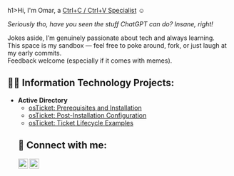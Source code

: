 h1>Hi, I'm Omar, a <a href="https://www.linkedin.com/in/omar-kassem-41baa4355/">Ctrl+C / Ctrl+V Specialist</a> ☺</h1>
<p><i>Seriously tho, have you seen the stuff ChatGPT can do? Insane, right!</i></p>
<p>Jokes aside, I’m genuinely passionate about tech and always learning.<br>
This space is my sandbox — feel free to poke around, fork, or just laugh at my early commits.<br>
Feedback welcome (especially if it comes with memes).</p>

<h2>👨‍💻 Information Technology Projects:</h2>

<ul>
  <li><b> Active Directory </b>
    <ul>
      <li><a href="https://github.com/OmarITx/osticket-prereqs">osTicket: Prerequisites and Installation</a></li>
      <li><a href="https://github.com/OmarITx/post-install-config">osTicket: Post-Installation Configuration</a></li>
      <li><a href="https://github.com/OmarITx/ticket-lifecycle">osTicket: Ticket Lifecycle Examples</a></li>
    </ul>
  </li>
  

<h2>🤳 Connect with me:</h2>

<p>
  <a href="https://www.linkedin.com/in/omar-kassem-41baa4355/">
    <img align="left" alt="Omar | LinkedIn" width="22px" src="https://cdn.jsdelivr.net/npm/simple-icons@v3/icons/linkedin.svg" />
  </a>
  <a href="https://www.instagram.com/omar_kassem32/">
    <img align="left" alt="Omar | Instagram" width="22px" src="https://cdn.jsdelivr.net/npm/simple-icons@v3/icons/instagram.svg" />
  </a>
</p
